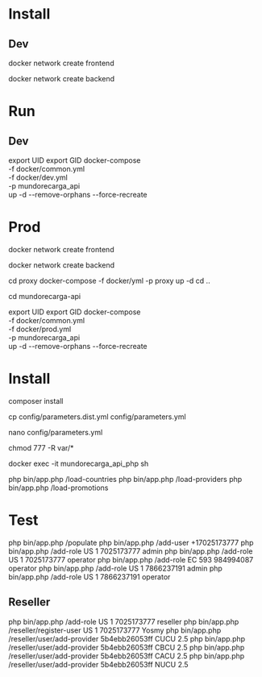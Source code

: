 # Install

## Dev

docker network create frontend

docker network create backend

# Run

## Dev

export UID
export GID
docker-compose \
-f docker/common.yml \
-f docker/dev.yml \
-p mundorecarga_api \
up -d --remove-orphans --force-recreate

# Prod

docker network create frontend

docker network create backend

cd proxy
docker-compose -f docker/yml -p proxy up -d
cd ..

cd mundorecarga-api

export UID
export GID
docker-compose \
-f docker/common.yml \
-f docker/prod.yml \
-p mundorecarga_api \
up -d --remove-orphans --force-recreate

# Install

composer install

cp config/parameters.dist.yml config/parameters.yml

nano config/parameters.yml

chmod 777 -R var/*

docker exec -it mundorecarga_api_php sh

php bin/app.php /load-countries
php bin/app.php /load-providers
php bin/app.php /load-promotions

# Test

php bin/app.php /populate
php bin/app.php /add-user +17025173777
php bin/app.php /add-role US 1 7025173777 admin
php bin/app.php /add-role US 1 7025173777 operator
php bin/app.php /add-role EC 593 984994087 operator
php bin/app.php /add-role US 1 7866237191 admin
php bin/app.php /add-role US 1 7866237191 operator

## Reseller

php bin/app.php /add-role US 1 7025173777 reseller
php bin/app.php /reseller/register-user US 1 7025173777 Yosmy
php bin/app.php /reseller/user/add-provider 5b4ebb26053ff CUCU 2.5
php bin/app.php /reseller/user/add-provider 5b4ebb26053ff CBCU 2.5
php bin/app.php /reseller/user/add-provider 5b4ebb26053ff CACU 2.5
php bin/app.php /reseller/user/add-provider 5b4ebb26053ff NUCU 2.5

